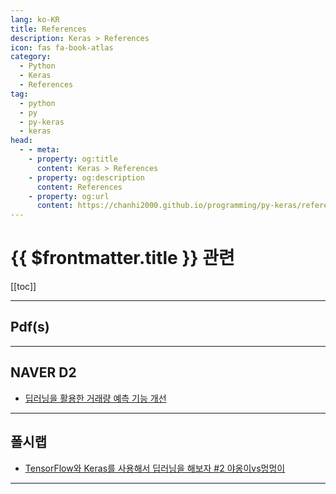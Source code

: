 ```yaml
---
lang: ko-KR
title: References
description: Keras > References
icon: fas fa-book-atlas
category: 
  - Python
  - Keras
  - References
tag: 
  - python
  - py
  - py-keras
  - keras
head:
  - - meta:
    - property: og:title
      content: Keras > References
    - property: og:description
      content: References
    - property: og:url
      content: https://chanhi2000.github.io/programming/py-keras/references.html
---
```


# {{ $frontmatter.title }} 관련

[[toc]]

---

## Pdf(s)

<PDF url="https://songys.github.io/2019LangCon/data/jmkim.pdf" />

---

## <FontIcon icon="iconfont icon-naver"/>NAVER D2

- [딥러닝을 활용한 거래량 예측 기능 개선](https://d2.naver.com/helloworld/0065813) <!-- TODO: 작성 (https://chanhi2000.github.io/bookshelf/d2.naver.com/0065813.md) -->

---

## 폴시랩

- [TensorFlow와 Keras를 사용해서 딥러닝을 해보자 #2 야옹이vs멍멍이](https://falsy.me/tensorflow%ec%99%80-keras%eb%a5%bc-%ec%82%ac%ec%9a%a9%ed%95%b4%ec%84%9c-%eb%94%a5%eb%9f%ac%eb%8b%9d%ec%9d%84-%ed%95%b4%eb%b3%b4%ec%9e%90-2-%ec%95%bc%ec%98%b9%ec%9d%b4vs%eb%a9%8d%eb%a9%8d%ec%9d%b4/)

<!-- END: falsy.me -->

---

<TagLinks />